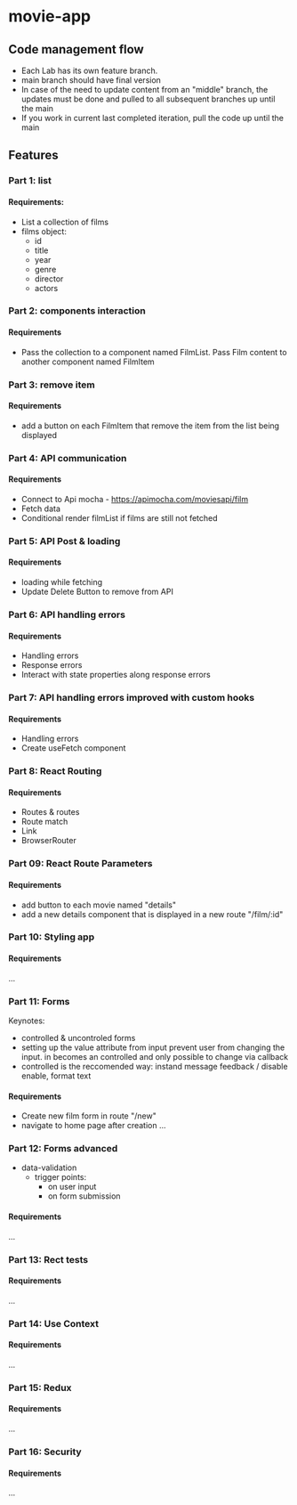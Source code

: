 # movie-app

## Code management flow

- Each Lab has its own feature branch.
- main branch should have final version
- In case of the need to update content from an "middle" branch, the updates must be done and pulled to all subsequent branches up until the main
- If you work in current last completed iteration, pull the code up until the main

## Features

### Part 1: list

#### Requirements:

- List a collection of films
- films object:
  - id
  - title
  - year
  - genre
  - director
  - actors

### Part 2: components interaction

#### Requirements

- Pass the collection to a component named FilmList. Pass Film content to another component named FilmItem

### Part 3: remove item

#### Requirements

- add a button on each FilmItem that remove the item from the list being displayed

### Part 4: API communication

#### Requirements

- Connect to Api mocha - https://apimocha.com/moviesapi/film
- Fetch data
- Conditional render filmList if films are still not fetched

### Part 5: API Post & loading

#### Requirements

- loading while fetching
- Update Delete Button to remove from API

### Part 6: API handling errors

#### Requirements

- Handling errors
- Response errors
- Interact with state properties along response errors

### Part 7: API handling errors improved with custom hooks

#### Requirements

- Handling errors
- Create useFetch component

### Part 8: React Routing

#### Requirements

- Routes & routes
- Route match
- Link
- BrowserRouter

### Part 09: React Route Parameters

#### Requirements

- add button to each movie named "details"
- add a new details component that is displayed in a new route "/film/:id"

### Part 10: Styling app

#### Requirements

...

### Part 11: Forms

Keynotes:

- controlled & uncontroled forms
- setting up the value attribute from input prevent user from changing the input. in becomes an controlled and only possible to change via callback
- controlled is the reccomended way: instand message feedback / disable enable, format text

#### Requirements

- Create new film form in route "/new"
- navigate to home page after creation
  ...

### Part 12: Forms advanced

- data-validation
  - trigger points:
    - on user input
    - on form submission

#### Requirements

...

### Part 13: Rect tests

#### Requirements

...

### Part 14: Use Context

#### Requirements

...

### Part 15: Redux

#### Requirements

...

### Part 16: Security

#### Requirements

...
